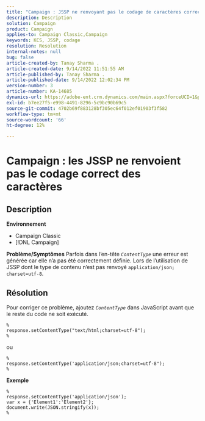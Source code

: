 ```yaml
---
title: "Campaign : JSSP ne renvoyant pas le codage de caractères correct"
description: Description
solution: Campaign
product: Campaign
applies-to: Campaign Classic,Campaign
keywords: KCS, JSSP, codage
resolution: Resolution
internal-notes: null
bug: false
article-created-by: Tanay Sharma .
article-created-date: 9/14/2022 11:51:55 AM
article-published-by: Tanay Sharma .
article-published-date: 9/14/2022 12:02:34 PM
version-number: 3
article-number: KA-14685
dynamics-url: https://adobe-ent.crm.dynamics.com/main.aspx?forceUCI=1&pagetype=entityrecord&etn=knowledgearticle&id=42acc49e-2334-ed11-9db1-002248086735
exl-id: b7ee27f5-e998-4491-8296-5c9bc90b69c5
source-git-commit: 4702b69f883128bf305ec64f012ef01903f3f582
workflow-type: tm+mt
source-wordcount: '66'
ht-degree: 12%

---
```


# Campaign : les JSSP ne renvoient pas le codage correct des caractères

## Description

<b>Environnement</b>
- Campaign Classic
- [!DNL Campaign]



<b>Problème/Symptômes</b>
Parfois dans l’en-tête *`ContentType`* une erreur est générée car elle n’a pas été correctement définie. Lors de l’utilisation de JSSP dont le type de contenu n’est pas renvoyé `application/json; charset=utf-8`.


## Résolution


Pour corriger ce problème, ajoutez *`ContentType`* dans JavaScript avant que le reste du code ne soit exécuté.


```
%
response.setContentType("text/html;charset=utf-8");
%
```




ou




```
%
response.setContentType('application/json;charset=utf-8");
%
```


<b>Exemple</b>


```
%
response.setContentType('application/json');
var x = {'Element1':'Element2'};
document.write(JSON.stringify(x));
%
```
